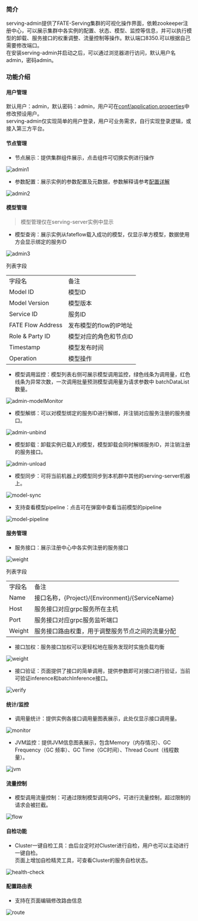 ### 简介
serving-admin提供了FATE-Serving集群的可视化操作界面，依赖zookeeper注册中心，可以展示集群中各实例的配置、状态、模型、监控等信息，并可以执行模型的卸载、服务接口的权重调整、流量控制等操作。默认端口8350.可以根据自己需要修改端口。  
在安装serving-admin并启动之后，可以通过浏览器进行访问，默认用户名 admin，密码admin。

### 功能介绍
#### 用户管理
默认用户：admin，默认密码：admin，用户可在[conf/application.properties](config/admin.md)中修改预设用户。    
serving-admin仅实现简单的用户登录，用户可业务需求，自行实现登录逻辑，或接入第三方平台。

#### 节点管理
* 节点展示：提供集群组件展示，点击组件可切换实例进行操作  

![admin1](../img/admin1.jpg)

* 参数配置：展示实例的参数配置及元数据，参数解释请参考[配置详解](../config/admin.md)

![admin2](../img/admin2.jpg)

#### 模型管理
>模型管理仅在serving-server实例中显示

* 模型查询：展示实例从fateflow载入成功的模型，仅显示单方模型，数据使用方会显示绑定的服务ID

![admin3](../img/admin-model.jpg)

列表字段
<table>
  <tr>
    <td>字段名</td>
    <td>备注</td>
  </tr>
  <tr>
    <td>Model ID</td>
    <td>模型ID</td>
  </tr>
  <tr>
    <td>Model Version</td>
    <td>模型版本</td>
  </tr>
  <tr>
    <td>Service ID</td>
    <td>服务ID</td>
  </tr>
  <tr>
    <td>FATE Flow Address</td>
    <td>发布模型的flow的IP地址</td>
  </tr>
  <tr>
    <td>Role & Party ID</td>
    <td>模型对应的角色和节点ID</td>
  </tr>
  <tr>
    <td>Timestamp</td>
    <td>模型发布时间</td>
  </tr>
  <tr>
    <td>Operation</td>
    <td>模型操作</td>
  </tr>
</table>


* 模型调用监控：模型列表右侧可展示模型调用监控，绿色线条为调用量，红色线条为异常次数，一次调用批量预测模型调用量为请求参数中 batchDataList 数量。

![admin-modelMonitor](../img/model_monitor.jpg)

* 模型解绑：可以对模型绑定的服务ID进行解绑，并注销对应服务注册的服务接口。

![admin-unbind](../img/unbind.jpg)

* 模型卸载：卸载实例已载入的模型，模型卸载会同时解绑服务ID，并注销注册的服务接口。

![admin-unload](../img/unload.jpg)

* 模型同步：可将当前机器上的模型同步到本机群中其他的serving-server机器上。

![model-sync](../img/model_sync.jpg)

* 支持查看模型pipeline：点击可在弹窗中查看当前模型的pipeline

![model-pipeline](../img/model-pipeline.jpg)

#### 服务管理
* 服务接口：展示注册中心中各实例注册的服务接口    

![weight](../img/service.jpg)

 
列表字段  
<table>
  <tr>
    <td>字段名</td>
    <td>备注</td>
  </tr>
  <tr>
    <td>Name</td>
    <td>接口名称，{Project}/{Environment}/{ServiceName}</td>
  </tr>
  <tr>
    <td>Host</td>
    <td>服务接口对应grpc服务所在主机</td>
  </tr>
  <tr>
    <td>Port</td>
    <td>服务接口对应grpc服务监听端口</td>
  </tr>
  <tr>
    <td>Weight</td>
    <td>服务接口路由权重，用于调整服务节点之间的流量分配</td>
  </tr>
</table>

* 接口加权：服务接口加权可以更轻松地在服务发现时实施负载均衡

![weight](../img/weight.jpg)

* 接口验证：页面提供了接口的简单调用，提供参数即可对接口进行验证，当前可验证inference和batchInference接口。

![verify](../img/verify.jpg)

#### 统计/监控
* 调用量统计：提供实例各接口调用量图表展示，此处仅显示接口调用量。

![monitor](../img/monitor.jpg)

* JVM监控：提供JVM信息图表展示，包含Memory（内存情况）、GC Frequency（GC 频率）、GC Time（GC时间）、Thread Count（线程数量）。

![jvm](../img/jvm.jpg)

#### 流量控制
* 模型调用流量控制：可通过限制模型调用QPS，可进行流量控制，超过限制的请求会被拦截。

![flow](../img/flowControl.jpg)

#### 自检功能
* Cluster一键自检工具：由后台定时对Cluster进行自检，用户也可以主动进行一键自检。   
页面上增加自检精灵工具，可查看Cluster的服务自检状态。
  
![health-check](../img/health-check.jpg)

#### 配置路由表
* 支持在页面编辑修改路由信息

![route](../img/gen-route.jpg)


